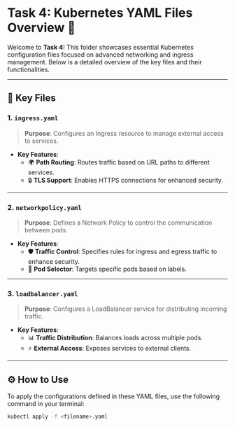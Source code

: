 # Task 4: Kubernetes YAML Files Overview 🌟

Welcome to **Task 4**! This folder showcases essential Kubernetes configuration files focused on advanced networking and ingress management. Below is a detailed overview of the key files and their functionalities.

---

## 📂 Key Files

### 1. **`ingress.yaml`**  
> **Purpose**: Configures an Ingress resource to manage external access to services.

- **Key Features**:
  - 🌍 **Path Routing**: Routes traffic based on URL paths to different services.
  - 🔒 **TLS Support**: Enables HTTPS connections for enhanced security.

---

### 2. **`networkpolicy.yaml`**  
> **Purpose**: Defines a Network Policy to control the communication between pods.

- **Key Features**:
  - 🛡️ **Traffic Control**: Specifies rules for ingress and egress traffic to enhance security.
  - 🔄 **Pod Selector**: Targets specific pods based on labels.

---

### 3. **`loadbalancer.yaml`**  
> **Purpose**: Configures a LoadBalancer service for distributing incoming traffic.

- **Key Features**:
  - 📊 **Traffic Distribution**: Balances loads across multiple pods.
  - ⚡ **External Access**: Exposes services to external clients.

---

## ⚙️ How to Use

To apply the configurations defined in these YAML files, use the following command in your terminal:

```bash
kubectl apply -f <filename>.yaml
